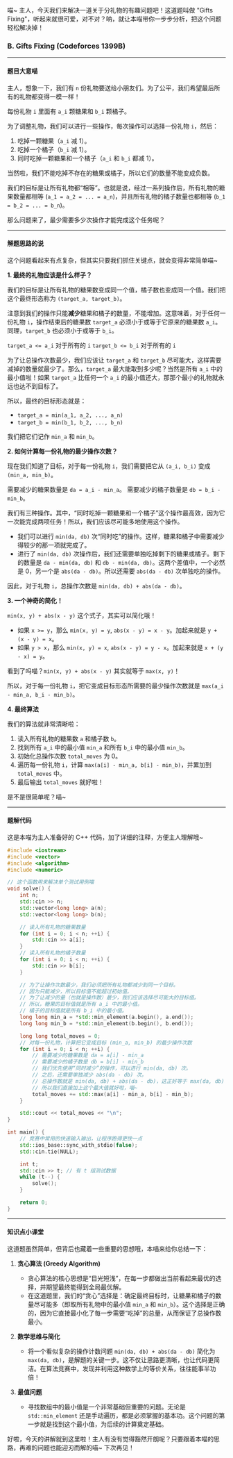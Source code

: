 喵~ 主人，今天我们来解决一道关于分礼物的有趣问题吧！这道题叫做 "Gifts Fixing"，听起来就很可爱，对不对？呐，就让本喵带你一步步分析，把这个问题轻松解决掉！

### B. Gifts Fixing (Codeforces 1399B)

---

#### 题目大意喵

主人，想象一下，我们有 `n` 份礼物要送给小朋友们。为了公平，我们希望最后所有的礼物都变得一模一样！

每份礼物 `i` 里面有 `a_i` 颗糖果和 `b_i` 颗橘子。

为了调整礼物，我们可以进行一些操作，每次操作可以选择一份礼物 `i`，然后：
1.  吃掉一颗糖果（`a_i` 减 1）。
2.  吃掉一个橘子（`b_i` 减 1）。
3.  同时吃掉一颗糖果和一个橘子（`a_i` 和 `b_i` 都减 1）。

当然啦，我们不能吃掉不存在的糖果或橘子，所以它们的数量不能变成负数。

我们的目标是让所有礼物都“相等”。也就是说，经过一系列操作后，所有礼物的糖果数量都相等 (`a_1 = a_2 = ... = a_n`)，并且所有礼物的橘子数量也都相等 (`b_1 = b_2 = ... = b_n`)。

那么问题来了，最少需要多少次操作才能完成这个任务呢？

---

#### 解题思路的说

这个问题看起来有点复杂，但其实只要我们抓住关键点，就会变得非常简单喵~

**1. 最终的礼物应该是什么样子？**

我们的目标是让所有礼物的糖果数变成同一个值，橘子数也变成同一个值。我们把这个最终形态称为 `(target_a, target_b)`。

注意到我们的操作只能**减少**糖果和橘子的数量，不能增加。这意味着，对于任何一份礼物 `i`，操作结束后的糖果数 `target_a` 必须小于或等于它原来的糖果数 `a_i`。同理，`target_b` 也必须小于或等于 `b_i`。

`target_a <= a_i`  对于所有的 `i`
`target_b <= b_i`  对于所有的 `i`

为了让总操作次数最少，我们应该让 `target_a` 和 `target_b` 尽可能大，这样需要减掉的数量就最少了。那么，`target_a` 最大能取到多少呢？当然是所有 `a_i` 中的最小值啦！如果 `target_a` 比任何一个 `a_i` 的最小值还大，那那个最小的礼物就永远也达不到目标了。

所以，最终的目标形态就是：
*   `target_a = min(a_1, a_2, ..., a_n)`
*   `target_b = min(b_1, b_2, ..., b_n)`

我们把它们记作 `min_a` 和 `min_b`。

**2. 如何计算每一份礼物的最少操作次数？**

现在我们知道了目标，对于每一份礼物 `i`，我们需要把它从 `(a_i, b_i)` 变成 `(min_a, min_b)`。

需要减少的糖果数量是 `da = a_i - min_a`。
需要减少的橘子数量是 `db = b_i - min_b`。

我们有三种操作。其中，“同时吃掉一颗糖果和一个橘子”这个操作最高效，因为它一次能完成两项任务！所以，我们应该尽可能多地使用这个操作。

*   我们可以进行 `min(da, db)` 次“同时吃”的操作。这样，糖果和橘子中需要减少得较少的那一项就完成了。
*   进行了 `min(da, db)` 次操作后，我们还需要单独吃掉剩下的糖果或橘子。剩下的数量是 `da - min(da, db)` 和 `db - min(da, db)`。这两个差值中，一个必然是 0，另一个是 `abs(da - db)`。所以还需要 `abs(da - db)` 次单独吃的操作。

因此，对于礼物 `i`，总操作次数是 `min(da, db) + abs(da - db)`。

**3. 一个神奇的简化！**

`min(x, y) + abs(x - y)` 这个式子，其实可以简化哦！
*   如果 `x >= y`，那么 `min(x, y) = y`, `abs(x - y) = x - y`。加起来就是 `y + (x - y) = x`。
*   如果 `y > x`，那么 `min(x, y) = x`, `abs(x - y) = y - x`。加起来就是 `x + (y - x) = y`。

看到了吗喵？`min(x, y) + abs(x - y)` 其实就等于 `max(x, y)`！

所以，对于每一份礼物 `i`，把它变成目标形态所需要的最少操作次数就是 `max(a_i - min_a, b_i - min_b)`。

**4. 最终算法**

我们的算法就非常清晰啦：
1.  读入所有礼物的糖果数 `a` 和橘子数 `b`。
2.  找到所有 `a_i` 中的最小值 `min_a` 和所有 `b_i` 中的最小值 `min_b`。
3.  初始化总操作次数 `total_moves` 为 0。
4.  遍历每一份礼物 `i`，计算 `max(a[i] - min_a, b[i] - min_b)`，并累加到 `total_moves` 中。
5.  最后输出 `total_moves` 就好啦！

是不是很简单呢？喵~

---

#### 题解代码

这是本喵为主人准备好的 C++ 代码，加了详细的注释，方便主人理解哦~

```cpp
#include <iostream>
#include <vector>
#include <algorithm>
#include <numeric>

// 这个函数用来解决单个测试用例喵
void solve() {
    int n;
    std::cin >> n;
    std::vector<long long> a(n);
    std::vector<long long> b(n);

    // 读入所有礼物的糖果数量
    for (int i = 0; i < n; ++i) {
        std::cin >> a[i];
    }
    // 读入所有礼物的橘子数量
    for (int i = 0; i < n; ++i) {
        std::cin >> b[i];
    }

    // 为了让操作次数最少，我们必须把所有礼物都减少到同一个目标。
    // 因为只能减少，所以目标值不能超过初始值。
    // 为了让减少的量（也就是操作数）最少，我们应该选择尽可能大的目标值。
    // 所以，糖果的目标值就是所有 a_i 中的最小值。
    // 橘子的目标值就是所有 b_i 中的最小值。
    long long min_a = *std::min_element(a.begin(), a.end());
    long long min_b = *std::min_element(b.begin(), b.end());

    long long total_moves = 0;
    // 对每一份礼物，计算把它变成目标 (min_a, min_b) 的最少操作次数
    for (int i = 0; i < n; ++i) {
        // 需要减少的糖果数是 da = a[i] - min_a
        // 需要减少的橘子数是 db = b[i] - min_b
        // 我们优先使用“同时减少”的操作，可以进行 min(da, db) 次。
        // 之后，还需要单独减少 abs(da - db) 次。
        // 总操作数就是 min(da, db) + abs(da - db)，这正好等于 max(da, db)！
        // 所以我们直接加上这个最大值就好啦，喵~
        total_moves += std::max(a[i] - min_a, b[i] - min_b);
    }

    std::cout << total_moves << "\n";
}

int main() {
    // 竞赛中常用的快速输入输出，让程序跑得更快一点
    std::ios_base::sync_with_stdio(false);
    std::cin.tie(NULL);

    int t;
    std::cin >> t; // 有 t 组测试数据
    while (t--) {
        solve();
    }

    return 0;
}
```

---

#### 知识点小课堂

这道题虽然简单，但背后也藏着一些重要的思想哦，本喵来给你总结一下：

1.  **贪心算法 (Greedy Algorithm)**
    *   贪心算法的核心思想是“目光短浅”，在每一步都做出当前看起来最优的选择，并期望最终能得到全局最优解。
    *   在这道题里，我们的“贪心”选择是：确定最终目标时，让糖果和橘子的数量尽可能多（即取所有礼物中的最小值 `min_a` 和 `min_b`）。这个选择是正确的，因为它直接最小化了每一步需要“吃掉”的总量，从而保证了总操作数最小。

2.  **数学思维与简化**
    *   将一个看似复杂的操作计数问题 `min(da, db) + abs(da - db)` 简化为 `max(da, db)`，是解题的关键一步。这不仅让思路更清晰，也让代码更简洁。在算法竞赛中，发现并利用这种数学上的等价关系，往往能事半功倍！

3.  **最值问题**
    *   寻找数组中的最小值是一个非常基础但重要的问题。无论是 `std::min_element` 还是手动遍历，都是必须掌握的基本功。这个问题的第一步就是找到这个最小值，为后续的计算奠定基础。

好啦，今天的讲解就到这里啦！主人有没有觉得豁然开朗呢？只要跟着本喵的思路，再难的问题也能迎刃而解的喵~ 下次再见！